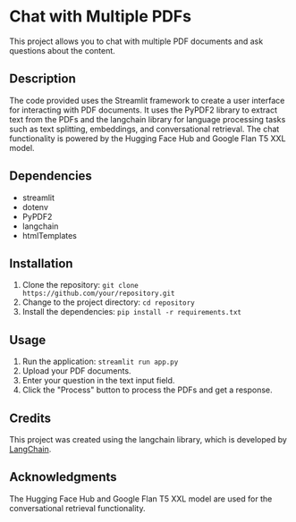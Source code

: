 # Chat with Multiple PDFs

This project allows you to chat with multiple PDF documents and ask questions about the content.

## Description

The code provided uses the Streamlit framework to create a user interface for interacting with PDF documents. It uses the PyPDF2 library to extract text from the PDFs and the langchain library for language processing tasks such as text splitting, embeddings, and conversational retrieval. The chat functionality is powered by the Hugging Face Hub and Google Flan T5 XXL model.

## Dependencies

- streamlit
- dotenv
- PyPDF2
- langchain
- htmlTemplates

## Installation

1. Clone the repository: `git clone https://github.com/your/repository.git`
2. Change to the project directory: `cd repository`
3. Install the dependencies: `pip install -r requirements.txt`

## Usage

1. Run the application: `streamlit run app.py`
2. Upload your PDF documents.
3. Enter your question in the text input field.
4. Click the "Process" button to process the PDFs and get a response.

## Credits

This project was created using the langchain library, which is developed by [LangChain](https://github.com/langchain).

## Acknowledgments

The Hugging Face Hub and Google Flan T5 XXL model are used for the conversational retrieval functionality.

